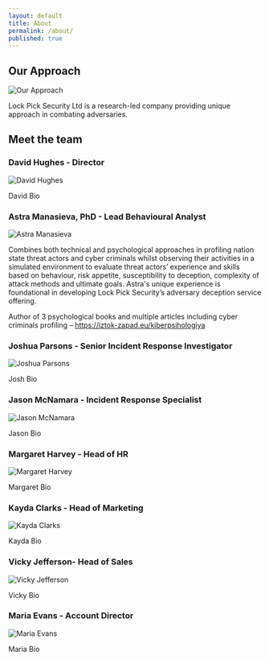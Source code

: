 ```yaml
---
layout: default
title: About
permalink: /about/
published: true
---
```


## Our Approach

![Our Approach]({{site.baseurl}}/working_environment-300x168.jpg)

Lock Pick Security Ltd is a research-led company providing unique approach in combating adversaries. 



## Meet the team


### David Hughes - Director
![David Hughes]({{site.baseurl}}/images/team/DavidH.PNG)

David Bio

### Astra Manasieva, PhD - Lead Behavioural Analyst
![Astra Manasieva]({{site.baseurl}}/images/team/AstraM.PNG)

Combines both technical and psychological approaches in profiling nation state threat actors and cyber criminals whilst observing their activities in a simulated environment to evaluate threat actors’ experience and skills based on behaviour, risk appetite, susceptibility to deception, complexity of attack methods and ultimate goals. Astra's unique experience is foundational in developing Lock Pick Security’s adversary deception service offering.

Author of 3 psychological books and multiple articles including cyber criminals profiling – https://iztok-zapad.eu/kiberpsihologiya

### Joshua Parsons - Senior Incident Response Investigator
![Joshua Parsons]({{site.baseurl}}/images/team/JoshuaP.PNG)

 Josh Bio

### Jason McNamara - Incident Response Specialist
![Jason McNamara]({{site.baseurl}}/images/team/JasonM.PNG)

 Jason Bio

### Margaret Harvey - Head of HR
![Margaret Harvey]({{site.baseurl}}/images/team/MargaretH.PNG)

 Margaret Bio

### Kayda Clarks - Head of Marketing
![Kayda Clarks]({{site.baseurl}}/images/team/KaydaC.PNG)

 Kayda Bio

### Vicky Jefferson- Head of Sales
![Vicky Jefferson]({{site.baseurl}}/images/team/VickyJ.PNG)

Vicky Bio

### Maria Evans - Account Director
![Maria Evans]({{site.baseurl}}/images/team/MariaE.PNG)

 Maria Bio

